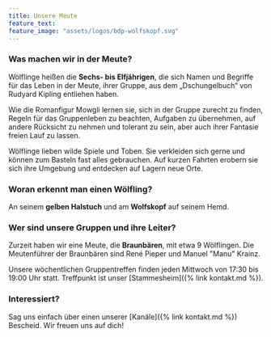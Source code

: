 ```yaml
---
title: Unsere Meute
feature_text:
feature_image: "assets/logos/bdp-wolfskopf.svg"
---
```


### Was machen wir in der Meute?
Wölflinge heißen die **Sechs- bis Elfjährigen**, die sich Namen und Begriffe für das Leben in der Meute, ihrer Gruppe, aus dem „Dschungelbuch“ von Rudyard Kipling entliehen haben.

Wie die Romanfigur Mowgli lernen sie, sich in der Gruppe zurecht zu finden, Regeln für das Gruppenleben zu beachten, Aufgaben zu übernehmen, auf andere Rücksicht zu nehmen und tolerant zu sein, aber auch ihrer Fantasie freien Lauf zu lassen.

Wölflinge lieben wilde Spiele und Toben. Sie verkleiden sich gerne und können zum Basteln fast alles gebrauchen. Auf kurzen Fahrten erobern sie sich ihre Umgebung und entdecken auf Lagern neue Orte.

### Woran erkennt man einen Wölfling?
An seinem **gelben Halstuch** und am **Wolfskopf** auf seinem Hemd.

### Wer sind unsere Gruppen und ihre Leiter?

Zurzeit haben wir eine Meute, die **Braunbären**, mit etwa 9 Wölflingen.
Die Meutenführer der Braunbären sind René Pieper und Manuel "Manu" Krainz.

Unsere wöchentlichen Gruppentreffen finden jeden Mittwoch von 17:30 bis 19:00 Uhr statt. Treffpunkt ist unser [Stammesheim]({% link kontakt.md %}).

### Interessiert?

Sag uns einfach über einen unserer [Kanäle]({% link kontakt.md %}) Bescheid.
Wir freuen uns auf dich!
